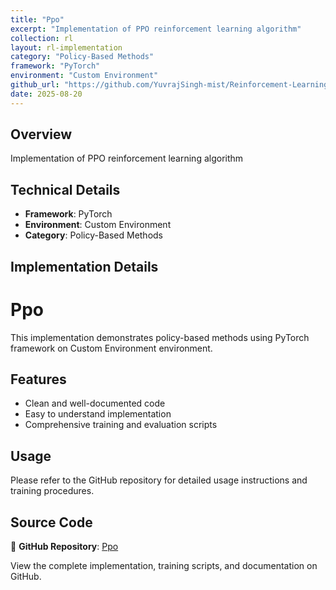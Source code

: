 ```yaml
---
title: "Ppo"
excerpt: "Implementation of PPO reinforcement learning algorithm"
collection: rl
layout: rl-implementation
category: "Policy-Based Methods"
framework: "PyTorch"
environment: "Custom Environment"
github_url: "https://github.com/YuvrajSingh-mist/Reinforcement-Learning/tree/master/PPO"
date: 2025-08-20
---
```


## Overview
Implementation of PPO reinforcement learning algorithm

## Technical Details
- **Framework**: PyTorch
- **Environment**: Custom Environment
- **Category**: Policy-Based Methods

## Implementation Details


# Ppo

This implementation demonstrates policy-based methods using PyTorch framework on Custom Environment environment.

## Features
- Clean and well-documented code
- Easy to understand implementation
- Comprehensive training and evaluation scripts

## Usage
Please refer to the GitHub repository for detailed usage instructions and training procedures.


## Source Code
📁 **GitHub Repository**: [Ppo](https://github.com/YuvrajSingh-mist/Reinforcement-Learning/tree/master/PPO)

View the complete implementation, training scripts, and documentation on GitHub.
